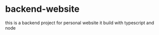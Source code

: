 # backend-website
this is a backend project for personal website
it build with typescript and node 
